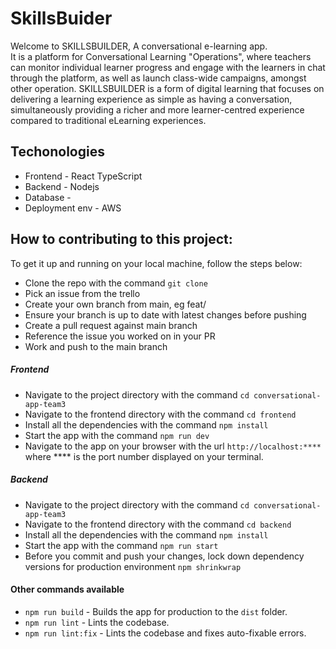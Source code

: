 ﻿# SkillsBuider
Welcome to SKILLSBUILDER, A conversational e-learning app.  
It is a platform for Conversational Learning "Operations", where teachers can monitor individual learner progress and engage with the learners in chat through the platform, as well as launch class-wide campaigns, amongst other operation. SKILLSBUILDER is a form of digital learning that focuses on delivering a learning experience as simple as having a conversation, simultaneously providing a richer and more learner-centred experience compared to traditional eLearning experiences.
## Techonologies 
* Frontend - React TypeScript
* Backend - Nodejs
* Database -
* Deployment env - AWS
## How to contributing to this project:
To get it up and running on your local machine, follow the steps below:
- Clone the repo with the command `git clone`
- Pick an issue from the trello
- Create your own branch from main, eg feat/
- Ensure your branch is up to date with latest changes before pushing
- Create a pull request against main branch
- Reference the issue you worked on in your PR
- Work and push to the main branch
##### Frontend
- Navigate to the project directory with the command `cd conversational-app-team3`
- Navigate to the frontend directory with the command `cd frontend`
- Install all the dependencies with the command `npm install`
- Start the app with the command `npm run dev`
- Navigate to the app on your browser with the url `http://localhost:****` where **** is the port number displayed on your terminal.
##### Backend
- Navigate to the project directory with the command `cd conversational-app-team3`
- Navigate to the frontend directory with the command `cd backend`
- Install all the dependencies with the command `npm install`
- Start the app with the command `npm run start`
- Before  you commit and push your changes, lock down dependency versions for production environment `npm shrinkwrap`
#### Other commands available
- `npm run build` - Builds the app for production to the `dist` folder.
- `npm run lint` - Lints the codebase.
- `npm run lint:fix` - Lints the codebase and fixes auto-fixable errors.

